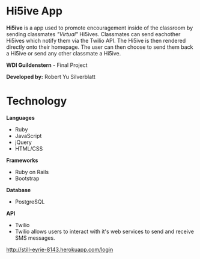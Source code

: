 # Hi5ive App

 **Hi5ive** is a app used to promote encouragement inside of the classroom by sending classmates *"Virtual"* Hi5ives. Classmates can send eachother Hi5ives which notify them via the Twilio API. The Hi5ive is then rendered directly onto their homepage. The user can then choose to send them back a Hi5ive or send any other classmate a Hi5ive. 

**WDI Guildenstern** - Final Project

**Developed by:** Robert Yu Silverblatt

# Technology

**Languages**

  - Ruby
  - JavaScript
  - jQuery
  - HTML/CSS
   
  
**Frameworks**

  - Ruby on Rails
  - Bootstrap
   
  
**Database**

  - PostgreSQL

**API**

  - Twilio
  - Twilio allows users to interact with it's web services to send and receive SMS messages.


http://still-eyrie-8143.herokuapp.com/login
